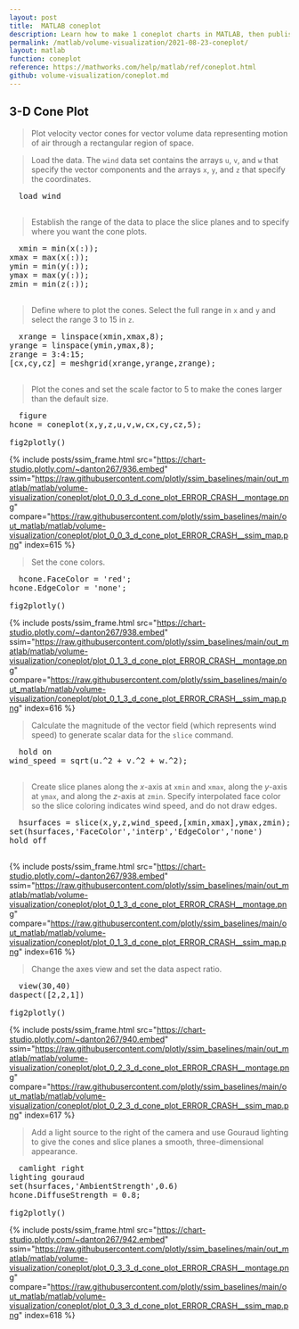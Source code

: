 ```yaml
---
layout: post
title:  MATLAB coneplot
description: Learn how to make 1 coneplot charts in MATLAB, then publish them to the Web with Plotly.
permalink: /matlab/volume-visualization/2021-08-23-coneplot/
layout: matlab
function: coneplot
reference: https://mathworks.com/help/matlab/ref/coneplot.html
github: volume-visualization/coneplot.md
---
```


## 3-D Cone Plot

> Plot velocity vector cones for vector volume data representing motion of air through a rectangular region of space.

> Load the data. The `wind` data set contains the arrays `u`, `v`, and `w` that specify the vector components and the arrays `x`, `y`, and `z` that specify the coordinates.

<pre class="mcode">
  load wind

</pre>

> Establish the range of the data to place the slice planes and to specify where you want the cone plots.

<pre class="mcode">
  xmin = min(x(:));
xmax = max(x(:));
ymin = min(y(:));
ymax = max(y(:));
zmin = min(z(:));

</pre>

> Define where to plot the cones. Select the full range in `x` and `y` and select the range 3 to 15 in `z`.

<pre class="mcode">
  xrange = linspace(xmin,xmax,8);
yrange = linspace(ymin,ymax,8);
zrange = 3:4:15;
[cx,cy,cz] = meshgrid(xrange,yrange,zrange);

</pre>

> Plot the cones and set the scale factor to 5 to make the cones larger than the default size.

<pre class="mcode">
  figure
hcone = coneplot(x,y,z,u,v,w,cx,cy,cz,5);

fig2plotly()
</pre>

{% include posts/ssim_frame.html 
  src="https://chart-studio.plotly.com/~danton267/936.embed" 
  ssim="https://raw.githubusercontent.com/plotly/ssim_baselines/main/out_matlab/matlab/volume-visualization/coneplot/plot_0_0_3_d_cone_plot_ERROR_CRASH__montage.png" 
  compare="https://raw.githubusercontent.com/plotly/ssim_baselines/main/out_matlab/matlab/volume-visualization/coneplot/plot_0_0_3_d_cone_plot_ERROR_CRASH__ssim_map.png" 
  index=615
%}

> 

> Set the cone colors.

<pre class="mcode">
  hcone.FaceColor = 'red';
hcone.EdgeColor = 'none';

fig2plotly()
</pre>

{% include posts/ssim_frame.html 
  src="https://chart-studio.plotly.com/~danton267/938.embed" 
  ssim="https://raw.githubusercontent.com/plotly/ssim_baselines/main/out_matlab/matlab/volume-visualization/coneplot/plot_0_1_3_d_cone_plot_ERROR_CRASH__montage.png" 
  compare="https://raw.githubusercontent.com/plotly/ssim_baselines/main/out_matlab/matlab/volume-visualization/coneplot/plot_0_1_3_d_cone_plot_ERROR_CRASH__ssim_map.png" 
  index=616
%}

> 

> Calculate the magnitude of the vector field (which represents wind speed) to generate scalar data for the `slice` command.

<pre class="mcode">
  hold on
wind_speed = sqrt(u.^2 + v.^2 + w.^2);

</pre>

> Create slice planes along the *x*-axis at `xmin` and `xmax`, along the *y*-axis at `ymax`, and along the *z*-axis at `zmin`. Specify interpolated face color so the slice coloring indicates wind speed, and do not draw edges.

<pre class="mcode">
  hsurfaces = slice(x,y,z,wind_speed,[xmin,xmax],ymax,zmin);
set(hsurfaces,'FaceColor','interp','EdgeColor','none')
hold off

</pre>

{% include posts/ssim_frame.html 
  src="https://chart-studio.plotly.com/~danton267/938.embed" 
  ssim="https://raw.githubusercontent.com/plotly/ssim_baselines/main/out_matlab/matlab/volume-visualization/coneplot/plot_0_1_3_d_cone_plot_ERROR_CRASH__montage.png" 
  compare="https://raw.githubusercontent.com/plotly/ssim_baselines/main/out_matlab/matlab/volume-visualization/coneplot/plot_0_1_3_d_cone_plot_ERROR_CRASH__ssim_map.png" 
  index=616
%}

> 

> Change the axes view and set the data aspect ratio.

<pre class="mcode">
  view(30,40)
daspect([2,2,1])

fig2plotly()
</pre>

{% include posts/ssim_frame.html 
  src="https://chart-studio.plotly.com/~danton267/940.embed" 
  ssim="https://raw.githubusercontent.com/plotly/ssim_baselines/main/out_matlab/matlab/volume-visualization/coneplot/plot_0_2_3_d_cone_plot_ERROR_CRASH__montage.png" 
  compare="https://raw.githubusercontent.com/plotly/ssim_baselines/main/out_matlab/matlab/volume-visualization/coneplot/plot_0_2_3_d_cone_plot_ERROR_CRASH__ssim_map.png" 
  index=617
%}

> 

> Add a light source to the right of the camera and use Gouraud lighting to give the cones and slice planes a smooth, three-dimensional appearance.

<pre class="mcode">
  camlight right
lighting gouraud
set(hsurfaces,'AmbientStrength',0.6)
hcone.DiffuseStrength = 0.8;

fig2plotly()
</pre>

{% include posts/ssim_frame.html 
  src="https://chart-studio.plotly.com/~danton267/942.embed" 
  ssim="https://raw.githubusercontent.com/plotly/ssim_baselines/main/out_matlab/matlab/volume-visualization/coneplot/plot_0_3_3_d_cone_plot_ERROR_CRASH__montage.png" 
  compare="https://raw.githubusercontent.com/plotly/ssim_baselines/main/out_matlab/matlab/volume-visualization/coneplot/plot_0_3_3_d_cone_plot_ERROR_CRASH__ssim_map.png" 
  index=618
%}

> 



<!--------------------- EXAMPLE BREAK ------------------------->

